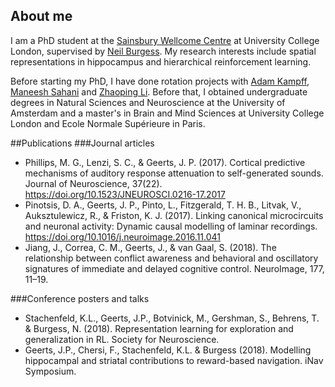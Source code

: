 ## About me

I am a PhD student at the [Sainsbury Wellcome Centre](http://www.ucl.ac.uk/swc) at University College London, supervised by [Neil Burgess](https://www.ucl.ac.uk/icn/people/neil-burgess). My research interests include spatial representations in hippocampus and hierarchical reinforcement learning.

Before starting my PhD, I have done rotation projects with [Adam Kampff](http://www.kampff-lab.org), [Maneesh Sahani](http://www.gatsby.ucl.ac.uk/~maneesh/) and [Zhaoping Li](http://www0.cs.ucl.ac.uk/staff/zhaoping.li/). Before that, I obtained undergraduate degrees in Natural Sciences and Neuroscience at the University of Amsterdam and a master's in Brain and Mind Sciences at University College London and Ecole Normale Supérieure in Paris. 

##Publications
###Journal articles
- Phillips, M. G., Lenzi, S. C., & Geerts, J. P. (2017). Cortical predictive mechanisms of auditory response attenuation to self-generated sounds. Journal of Neuroscience, 37(22). https://doi.org/10.1523/JNEUROSCI.0216-17.2017
- Pinotsis, D. A., Geerts, J. P., Pinto, L., Fitzgerald, T. H. B., Litvak, V., Auksztulewicz, R., & Friston, K. J. (2017). Linking canonical microcircuits and neuronal activity: Dynamic causal modelling of laminar recordings. https://doi.org/10.1016/j.neuroimage.2016.11.041
- Jiang, J., Correa, C. M., Geerts, J., & van Gaal, S. (2018). The relationship between conflict awareness and behavioral and oscillatory signatures of immediate and delayed cognitive control. NeuroImage, 177, 11–19.

###Conference posters and talks
- Stachenfeld, K.L., Geerts, J.P., Botvinick, M., Gershman, S., Behrens, T. & Burgess, N. (2018). Representation learning for exploration and generalization in RL. Society for Neuroscience. 
- Geerts, J.P., Chersi, F., Stachenfeld, K.L. & Burgess (2018). Modelling hippocampal and striatal contributions to reward-based navigation. iNav Symposium.

